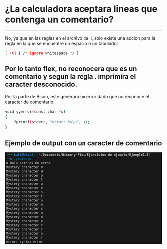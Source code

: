 # ¿La calculadora aceptara lineas que contenga un comentario?
---
No, ya que en las reglas en el archivo de .l, solo existe una accion para la regla en la que se encuentre un espacio o un tabulador
```bash
[ \t] { /* ignore whitespace */ } 
```
Por lo tanto flex, no reconocera  que es un comentario y segun la regla . imprimira el caracter desconocido.
---
Por la parte de Bison, este generara un error dado que no reconoce el caracter de comentario:
```bash
void yyerror(const char *s)
{
    fprintf(stderr, "error: %s\n", s);
}
```
## Ejemplo de output con un caracter de comentario
![alt text](image.png)